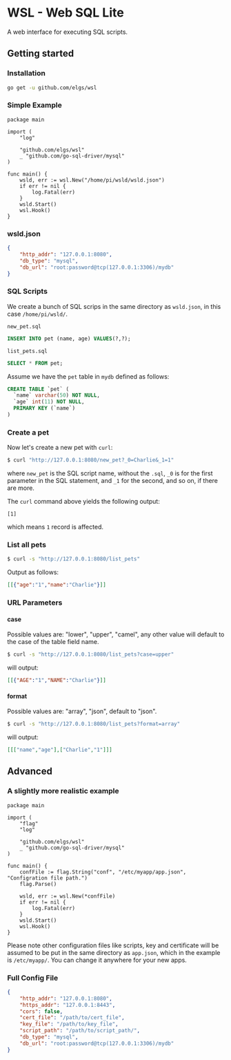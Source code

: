 # WSL - Web SQL Lite
A web interface for executing SQL scripts.

## Getting started
### Installation
```bash
go get -u github.com/elgs/wsl
```

### Simple Example
```golang
package main

import (
	"log"

	"github.com/elgs/wsl"
	_ "github.com/go-sql-driver/mysql"
)

func main() {
	wsld, err := wsl.New("/home/pi/wsld/wsld.json")
	if err != nil {
		log.Fatal(err)
	}
	wsld.Start()
	wsl.Hook()
}
```
### wsld.json
```json
{
    "http_addr": "127.0.0.1:8080",
    "db_type": "mysql",
    "db_url": "root:password@tcp(127.0.0.1:3306)/mydb"
}
```

### SQL Scripts
We create a bunch of SQL scrips in the same directory as `wsld.json`, in this case `/home/pi/wsld/`.

`new_pet.sql`
```sql
INSERT INTO pet (name, age) VALUES(?,?);
```

`list_pets.sql`
```sql
SELECT * FROM pet;
```

Assume we have the `pet` table in `mydb` defined as follows:

```sql
CREATE TABLE `pet` (
  `name` varchar(50) NOT NULL,
  `age` int(11) NOT NULL,
  PRIMARY KEY (`name`)
)
```

### Create a pet
Now let's create a new pet with `curl`:

```bash
$ curl "http://127.0.0.1:8080/new_pet?_0=Charlie&_1=1"
```
where `new_pet` is the SQL script name, without the `.sql`, `_0` is for the first parameter in the SQL statement, and `_1` for the second, and so on, if there are more.

The `curl` command above yields the following output:
```
[1]
``` 
which means `1` record is affected.

### List all pets
```bash
$ curl -s "http://127.0.0.1:8080/list_pets"
```

Output as follows:
```json
[[{"age":"1","name":"Charlie"}]]
```

### URL Parameters

#### case 
Possible values are: "lower", "upper", "camel", any other value will default to the case of the table field name.

```bash
$ curl -s "http://127.0.0.1:8080/list_pets?case=upper"
```

will output:
```json
[[{"AGE":"1","NAME":"Charlie"}]]
```

#### format 
Possible values are: "array", "json", default to "json".

```bash
$ curl -s "http://127.0.0.1:8080/list_pets?format=array"
```

will output:
```json
[[["name","age"],["Charlie","1"]]]
```

## Advanced

### A slightly more realistic example
```golang
package main

import (
	"flag"
	"log"

	"github.com/elgs/wsl"
	_ "github.com/go-sql-driver/mysql"
)

func main() {
	confFile := flag.String("conf", "/etc/myapp/app.json", "Configration file path.")
	flag.Parse()

	wsld, err := wsl.New(*confFile)
	if err != nil {
		log.Fatal(err)
	}
	wsld.Start()
	wsl.Hook()
}
```

Please note other configuration files like scripts, key and certificate will be assumed to be put in the same directory as `app.json`, which in the example is `/etc/myapp/`. You can change it anywhere for your new apps.

### Full Config File
```json
{
    "http_addr": "127.0.0.1:8080",
    "https_addr": "127.0.0.1:8443",
    "cors": false,
    "cert_file": "/path/to/cert_file",
    "key_file": "/path/to/key_file",
    "script_path": "/path/to/script_path/",
    "db_type": "mysql",
    "db_url": "root:password@tcp(127.0.0.1:3306)/mydb"
}
```